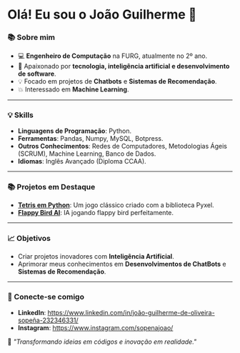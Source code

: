 # Olá! Eu sou o João Guilherme 👋

### 📚 Sobre mim

- 💻 **Engenheiro de Computação** na FURG, atualmente no 2º ano.
- 🧠 Apaixonado por **tecnologia, inteligência artificial e desenvolvimento de software**.
- 💡 Focado em projetos de **Chatbots** e **Sistemas de Recomendação**.
- 💥 Interessado em **Machine Learning**.

---

### 💡 Skills

- **Linguagens de Programação**: Python.
- **Ferramentas**: Pandas, Numpy, MySQL, Botpress.
- **Outros Conhecimentos**: Redes de Computadores, Metodologias Ágeis (SCRUM), Machine Learning, Banco de Dados.
- **Idiomas**: Inglês Avançado (Diploma CCAA).

---

### 📚 Projetos em Destaque

- **[Tetris em Python](https://github.com/sopena/Projeto_Tetris)**: Um jogo clássico criado com a biblioteca Pyxel.
- **[Flappy Bird AI](https://github.com/sopena/Flappy-Bird-AI)**: IA jogando flappy bird perfeitamente.

---

### 📈 Objetivos

- Criar projetos inovadores com **Inteligência Artificial**.
- Aprimorar meus conhecimentos em **Desenvolvimentos de ChatBots** e **Sistemas de Recomendação**.

---

### 💬 Conecte-se comigo

- **LinkedIn**: https://www.linkedin.com/in/joão-guilherme-de-oliveira-sopeña-232346331/
- **Instagram**: https://www.instagram.com/sopenajoao/

🌟 _"Transformando ideias em códigos e inovação em realidade."_
